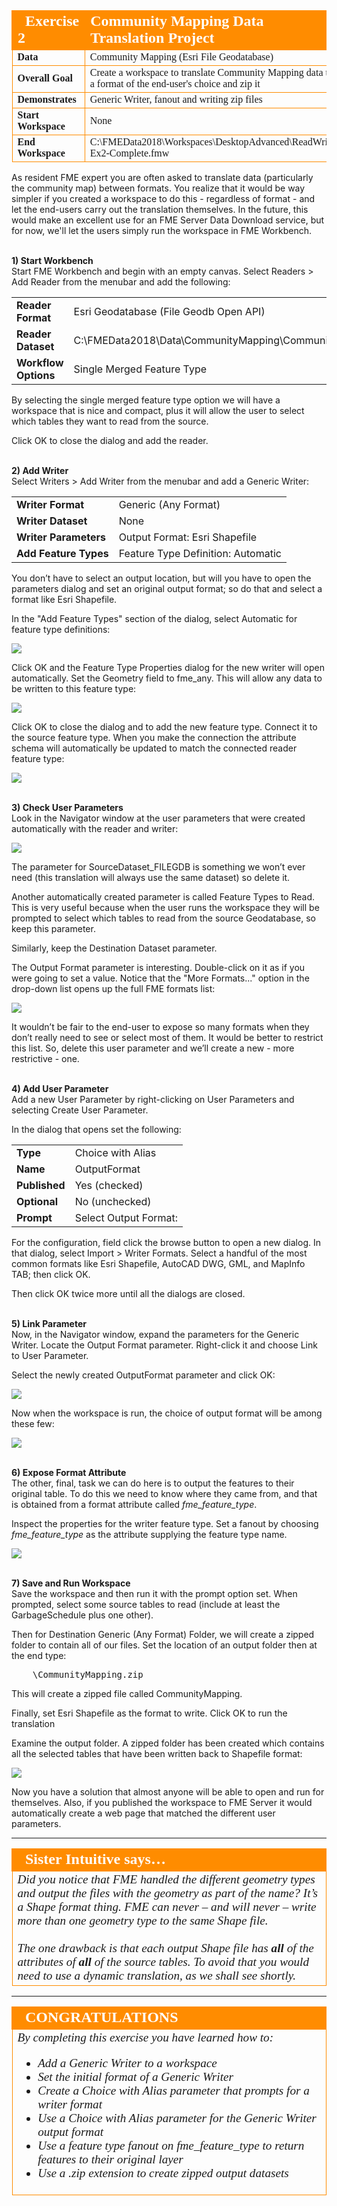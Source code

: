 <!--Exercise Section-->


<table style="border-spacing: 0px;border-collapse: collapse;font-family:serif">
<tr>
<td style="vertical-align:middle;background-color:darkorange;border: 2px solid darkorange">
<i class="fa fa-cogs fa-lg fa-pull-left fa-fw" style="color:white;padding-right: 12px;vertical-align:text-top"></i>
<span style="color:white;font-size:x-large;font-weight: bold; width: 100px">Exercise 2</span>
</td>
<td style="border: 2px solid darkorange;background-color:darkorange;color:white">
<span style="color:white;font-size:x-large;font-weight: bold">Community Mapping Data Translation Project</span>
</td>
</tr>

<tr>
<td style="border: 1px solid darkorange; font-weight: bold">Data</td>
<td style="border: 1px solid darkorange">Community Mapping (Esri File Geodatabase)</td>
</tr>

<tr>
<td style="border: 1px solid darkorange; font-weight: bold">Overall Goal</td>
<td style="border: 1px solid darkorange">Create a workspace to translate Community Mapping data to a format of the end-user's choice and zip it</td>
</tr>

<tr>
<td style="border: 1px solid darkorange; font-weight: bold">Demonstrates</td>
<td style="border: 1px solid darkorange">Generic Writer, fanout and writing zip files</td>
</tr>

<tr>
<td style="border: 1px solid darkorange; font-weight: bold">Start Workspace</td>
<td style="border: 1px solid darkorange">None</td>
</tr>

<tr>
<td style="border: 1px solid darkorange; font-weight: bold">End Workspace</td>
<td style="border: 1px solid darkorange">C:\FMEData2018\Workspaces\DesktopAdvanced\ReadWrite-Ex2-Complete.fmw</td>
</tr>

</table>


As resident FME expert you are often asked to translate data (particularly the community map) between formats. You realize that it would be way simpler if you created a workspace to do this - regardless of format - and let the end-users carry out the translation themselves. In the future, this would make an excellent use for an FME Server Data Download service, but for now, we'll let the users simply run the workspace in FME Workbench.
 

<br>**1) Start Workbench**
<br>Start FME Workbench and begin with an empty canvas. Select Readers > Add Reader from the menubar and add the following:

<table style="border: 0px">

<tr>
<td style="font-weight: bold">Reader Format</td>
<td style="">Esri Geodatabase (File Geodb Open API)</td>
</tr>

<tr>
<td style="font-weight: bold">Reader Dataset</td>
<td style="">C:\FMEData2018\Data\CommunityMapping\CommunityMap.gdb</td>
</tr>

<tr>
<td style="font-weight: bold">Workflow Options</td>
<td style="">Single Merged Feature Type</td>
</tr>

</table>

By selecting the single merged feature type option we will have a workspace that is nice and compact, plus it will allow the user to select which tables they want to read from the source.

Click OK to close the dialog and add the reader.

<br>**2) Add Writer**
<br>Select Writers > Add Writer from the menubar and add a Generic Writer:


<table style="border: 0px">

<tr>
<td style="font-weight: bold">Writer Format</td>
<td style="">Generic (Any Format)</td>
</tr>

<tr>
<td style="font-weight: bold">Writer Dataset</td>
<td style="">None</td>
</tr>

<tr>
<td style="font-weight: bold">Writer Parameters</td>
<td style="">Output Format: Esri Shapefile</td>
</tr>

<tr>
<td style="font-weight: bold">Add Feature Types</td>
<td style="">Feature Type Definition: Automatic</td>
</tr>

</table>


You don’t have to select an output location, but will you have to open the parameters dialog and set an original output format; so do that and select a format like Esri Shapefile.

In the "Add Feature Types" section of the dialog, select Automatic for feature type definitions:

![](./Images/Img3.209.Ex2.GenericReaderDialogs.png)

Click OK and the Feature Type Properties dialog for the new writer will open automatically. Set the Geometry field to fme_any. This will allow any data to be written to this feature type:

![](./Images/Img3.210.Ex2.ShapefileGeometry.png)

Click OK to close the dialog and to add the new feature type. Connect it to the source feature type. When you make the connection the attribute schema will automatically be updated to match the connected reader feature type:

![](./Images/Img3.211.Ex2.InitialWorkspace.png)


<br>**3) Check User Parameters**
<br>Look in the Navigator window at the user parameters that were created automatically with the reader and writer:

![](./Images/Img3.212.Ex2.InitialUserParams.png)

The parameter for SourceDataset_FILEGDB is something we won’t ever need (this translation will always use the same dataset) so delete it.

Another automatically created parameter is called Feature Types to Read. This is very useful because when the user runs the workspace they will be prompted to select which tables to read from the source Geodatabase, so keep this parameter.

Similarly, keep the Destination Dataset parameter.

The Output Format parameter is interesting. Double-click on it as if you were going to set a value. Notice that the "More Formats..." option in the drop-down list opens up the full FME formats list:

![](./Images/Img3.213.Ex2.OutputFormatParam.png)

It wouldn’t be fair to the end-user to expose so many formats when they don’t really need to see or select most of them. It would be better to restrict this list. So, delete this user parameter and we’ll create a new - more restrictive - one.


<br>**4) Add User Parameter**
<br>Add a new User Parameter by right-clicking on User Parameters and selecting Create User Parameter.

In the dialog that opens set the following:

<table style="border: 0px">

<tr>
<td style="font-weight: bold">Type</td>
<td style="">Choice with Alias</td>
</tr>

<tr>
<td style="font-weight: bold">Name</td>
<td style="">OutputFormat</td>
</tr>

<tr>
<td style="font-weight: bold">Published</td>
<td style="">Yes (checked)</td>
</tr>

<tr>
<td style="font-weight: bold">Optional</td>
<td style="">No (unchecked)</td>
</tr>

<tr>
<td style="font-weight: bold">Prompt</td>
<td style="">Select Output Format:</td>
</tr>

</table>

For the configuration, field click the browse button to open a new dialog. In that dialog, select Import &gt; Writer Formats. Select a handful of the most common formats like Esri Shapefile, AutoCAD DWG, GML, and MapInfo TAB; then click OK.

Then click OK twice more until all the dialogs are closed.


<br>**5) Link Parameter**
<br>Now, in the Navigator window, expand the parameters for the Generic Writer. Locate the Output Format parameter. Right-click it and choose Link to User Parameter.

Select the newly created OutputFormat parameter and click OK:

![](./Images/Img3.214.Ex2.LinkUserParams.png)

Now when the workspace is run, the choice of output format will be among these few:

![](./Images/Img3.215.Ex2.OutputFormats.png)


<br>**6) Expose Format Attribute**
<br>The other, final, task we can do here is to output the features to their original table. To do this we need to know where they came from, and that is obtained from a format attribute called *fme&#95;feature&#95;type*.

Inspect the properties for the writer feature type. Set a fanout by choosing *fme&#95;feature&#95;type* as the attribute supplying the feature type name.

![](./Images/Img3.216.Ex2.FanoutByFeatureType.png)


<br>**7) Save and Run Workspace**
<br>Save the workspace and then run it with the prompt option set. When prompted, select some source tables to read (include at least the GarbageSchedule plus one other).

Then for Destination Generic (Any Format) Folder, we will create a zipped folder to contain all of our files. Set the location of an output folder then at the end type:

<pre>
    \CommunityMapping.zip
</pre>

This will create a zipped file called CommunityMapping.

Finally, set Esri Shapefile as the format to write. Click OK to run the translation

Examine the output folder. A zipped folder has been created which contains all the selected tables that have been written back to Shapefile format:

![](./Images/Img3.217.Ex2.OutputDatasets.png)

Now you have a solution that almost anyone will be able to open and run for themselves. Also, if you published the workspace to FME Server it would automatically create a web page that matched the different user parameters.

---

<table style="border-spacing: 0px">
<tr>
<td style="vertical-align:middle;background-color:darkorange;border: 2px solid darkorange">
<i class="fa fa-quote-left fa-lg fa-pull-left fa-fw" style="color:white;padding-right: 12px;vertical-align:text-top"></i>
<span style="color:white;font-size:x-large;font-weight: bold;font-family:serif">Sister Intuitive says…</span>
</td>
</tr>

<tr>
<td style="border: 1px solid darkorange">
<span style="font-family:serif; font-style:italic; font-size:larger">
Did you notice that FME handled the different geometry types and output the files with the geometry as part of the name? It’s a Shape format thing. FME can never – and will never – write more than one geometry type to the same Shape file.
<br><br>The one drawback is that each output Shape file has <strong>all</strong> of the attributes of <strong>all</strong> of the source tables. To avoid that you would need to use a dynamic translation, as we shall see shortly.
</span>
</td>
</tr>
</table>

---

<!--Exercise Congratulations Section--> 

<table style="border-spacing: 0px">
<tr>
<td style="vertical-align:middle;background-color:darkorange;border: 2px solid darkorange">
<i class="fa fa-thumbs-o-up fa-lg fa-pull-left fa-fw" style="color:white;padding-right: 12px;vertical-align:text-top"></i>
<span style="color:white;font-size:x-large;font-weight: bold;font-family:serif">CONGRATULATIONS</span>
</td>
</tr>

<tr>
<td style="border: 1px solid darkorange">
<span style="font-family:serif; font-style:italic; font-size:larger">
By completing this exercise you have learned how to:
<ul><li>Add a Generic Writer to a workspace</li>
<li>Set the initial format of a Generic Writer</li>
<li>Create a Choice with Alias parameter that prompts for a writer format</li>
<li>Use a Choice with Alias parameter for the Generic Writer output format</li>
<li>Use a feature type fanout on fme_feature_type to return features to their original layer</li>
<li>Use a .zip extension to create zipped output datasets</li>
</span>
</td>
</tr>
</table>
